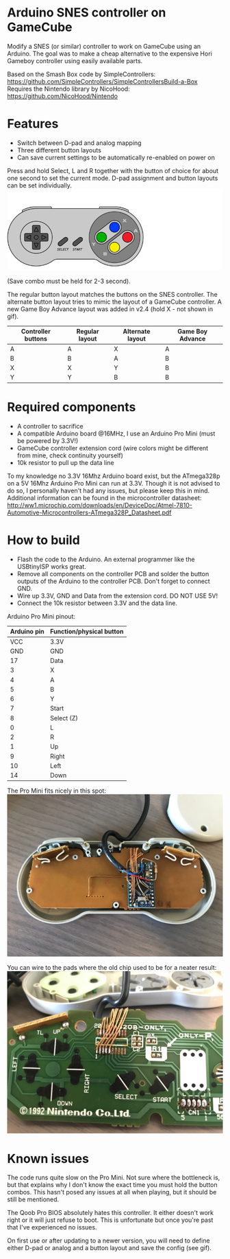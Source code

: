 # Arduino SNES controller on GameCube
Modify a SNES (or similar) controller to work on GameCube using an Arduino. The goal was to make a cheap alternative to the expensive Hori Gameboy controller using easily available parts.

Based on the Smash Box code by SimpleControllers: https://github.com/SimpleControllers/SimpleControllersBuild-a-Box
Requires the Nintendo library by NicoHood: https://github.com/NicoHood/Nintendo

# Features
* Switch between D-pad and analog mapping
* Three different button layouts
* Can save current settings to be automatically re-enabled on power on

Press and hold Select, L and R together with the button of choice for about one second to set the current mode. D-pad assignment and button layouts can be set individually.
![SNES controller](/SNES_controller.gif)

(Save combo must be held for 2-3 second).

The regular button layout matches the buttons on the SNES controller. The alternate button layout tries to mimic the layout of a GameCube controller.
A new Game Boy Advance layout was added in v2.4 (hold X - not shown in gif).

Controller buttons | Regular layout | Alternate layout | Game Boy Advance
------------ | ------------- | ------------- | -------------
A | A | X | A
B | B | A | B
X | X | Y | B
Y | Y | B | B

# Required components
* A controller to sacrifice
* A compatible Arduino board @16MHz, I use an Arduino Pro Mini (must be powered by 3.3V!)
* GameCube controller extension cord (wire colors might be different from mine, check continuity yourself)
* 10k resistor to pull up the data line

To my knowledge no 3.3V 16Mhz Arduino board exist, but the ATmega328p on a 5V 16Mhz Arduino Pro Mini can run at 3.3V. Though it is not advised to do so, I personally haven't had any issues, but please keep this in mind. Additional information can be found in the microcontroller datasheet:
http://ww1.microchip.com/downloads/en/DeviceDoc/Atmel-7810-Automotive-Microcontrollers-ATmega328P_Datasheet.pdf

# How to build
* Flash the code to the Arduino. An external programmer like the USBtinyISP works great.
* Remove all components on the controller PCB and solder the button outputs of the Arduino to the controller PCB. Don't forget to connect GND.
* Wire up 3.3V, GND and Data from the extension cord. DO NOT USE 5V!
* Connect the 10k resistor between 3.3V and the data line.

Arduino Pro Mini pinout:

Arduino pin | Function/physical button
------------ | -------------
VCC | 3.3V
GND | GND
17 | Data
3 | X
4 | A
5 | B
6 | Y
7 | Start
8 | Select (Z)
0 | L
2 | R
1 | Up
9 | Right
10 | Left
14 | Down

The Pro Mini fits nicely in this spot:
![SNES controller](/pictures/placement.jpg)

You can wire to the pads where the old chip used to be for a neater result:
![SNES controller](/pictures/wiring.jpg)

# Known issues
The code runs quite slow on the Pro Mini. Not sure where the bottleneck is, but that explains why I don't know the exact time you must hold the button combos. This hasn't posed any issues at all when playing, but it should be still be mentioned.

The Qoob Pro BIOS absolutely hates this controller. It either doesn't work right or it will just refuse to boot. This is unfortunate but once you're past that I've experienced no issues.

On first use or after updating to a newer version, you will need to define either D-pad or analog and a button layout and save the config (see gif).

